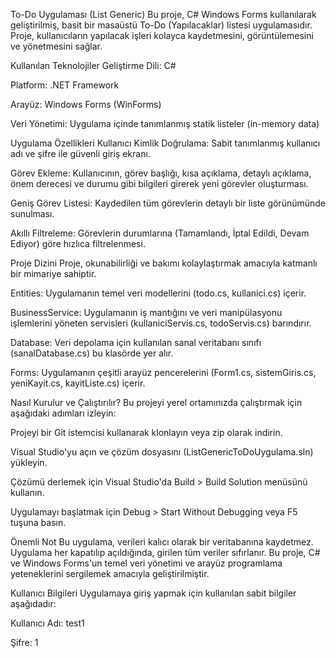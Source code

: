 To-Do Uygulaması (List Generic)
Bu proje, C# Windows Forms kullanılarak geliştirilmiş, basit bir masaüstü To-Do (Yapılacaklar) listesi uygulamasıdır. Proje, kullanıcıların yapılacak işleri kolayca kaydetmesini, görüntülemesini ve yönetmesini sağlar.

Kullanılan Teknolojiler
Geliştirme Dili: C#

Platform: .NET Framework

Arayüz: Windows Forms (WinForms)

Veri Yönetimi: Uygulama içinde tanımlanmış statik listeler (in-memory data)

Uygulama Özellikleri
Kullanıcı Kimlik Doğrulama: Sabit tanımlanmış kullanıcı adı ve şifre ile güvenli giriş ekranı.

Görev Ekleme: Kullanıcının, görev başlığı, kısa açıklama, detaylı açıklama, önem derecesi ve durumu gibi bilgileri girerek yeni görevler oluşturması.

Geniş Görev Listesi: Kaydedilen tüm görevlerin detaylı bir liste görünümünde sunulması.

Akıllı Filtreleme: Görevlerin durumlarına (Tamamlandı, İptal Edildi, Devam Ediyor) göre hızlıca filtrelenmesi.

Proje Dizini
Proje, okunabilirliği ve bakımı kolaylaştırmak amacıyla katmanlı bir mimariye sahiptir.

Entities: Uygulamanın temel veri modellerini (todo.cs, kullanici.cs) içerir.

BusinessService: Uygulamanın iş mantığını ve veri manipülasyonu işlemlerini yöneten servisleri (kullaniciServis.cs, todoServis.cs) barındırır.

Database: Veri depolama için kullanılan sanal veritabanı sınıfı (sanalDatabase.cs) bu klasörde yer alır.

Forms: Uygulamanın çeşitli arayüz pencerelerini (Form1.cs, sistemGiris.cs, yeniKayit.cs, kayitListe.cs) içerir.

Nasıl Kurulur ve Çalıştırılır?
Bu projeyi yerel ortamınızda çalıştırmak için aşağıdaki adımları izleyin:

Projeyi bir Git istemcisi kullanarak klonlayın veya zip olarak indirin.

Visual Studio'yu açın ve çözüm dosyasını (ListGenericToDoUygulama.sln) yükleyin.

Çözümü derlemek için Visual Studio'da Build > Build Solution menüsünü kullanın.

Uygulamayı başlatmak için Debug > Start Without Debugging veya F5 tuşuna basın.

Önemli Not
Bu uygulama, verileri kalıcı olarak bir veritabanına kaydetmez. Uygulama her kapatılıp açıldığında, girilen tüm veriler sıfırlanır. Bu proje, C# ve Windows Forms'un temel veri yönetimi ve arayüz programlama yeteneklerini sergilemek amacıyla geliştirilmiştir.

Kullanıcı Bilgileri
Uygulamaya giriş yapmak için kullanılan sabit bilgiler aşağıdadır:

Kullanıcı Adı: test1

Şifre: 1